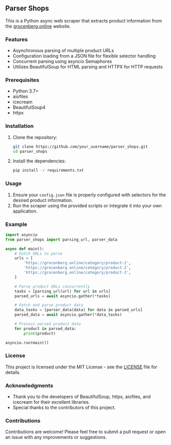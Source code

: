 ## Parser Shops

This is a Python async web scraper that extracts product information from the [grocenberg.online](https://grocenberg.online/) website.

### Features
- Asynchronous parsing of multiple product URLs
- Configuration loading from a JSON file for flexible selector handling
- Concurrent parsing using asyncio Semaphores
- Utilizes BeautifulSoup for HTML parsing and HTTPX for HTTP requests

### Prerequisites
- Python 3.7+
- aiofiles
- icecream
- BeautifulSoup4
- httpx

### Installation
1. Clone the repository:
   ```sh
   git clone https://github.com/your_username/parser_shops.git
   cd parser_shops
   ```
2. Install the dependencies:
   ```sh
   pip install -r requirements.txt
   ```

### Usage
1. Ensure your `config.json` file is properly configured with selectors for the desired product information.
2. Run the scraper using the provided scripts or integrate it into your own application.

### Example
```python
import asyncio
from parser_shops import parsing_url, parser_data

async def main():
    # Fetch URLs to parse
    urls = [
        'https://grocenberg.online/category/product-1',
        'https://grocenberg.online/category/product-2',
        'https://grocenberg.online/category/product-3',
    ]

    # Parse product URLs concurrently
    tasks = [parsing_url(url) for url in urls]
    parsed_urls = await asyncio.gather(*tasks)

    # Fetch and parse product data
    data_tasks = [parser_data(data) for data in parsed_urls]
    parsed_data = await asyncio.gather(*data_tasks)

    # Process parsed product data
    for product in parsed_data:
        print(product)

asyncio.run(main())
```

### License
This project is licensed under the MIT License - see the [LICENSE](LICENSE) file for details.

### Acknowledgments
- Thank you to the developers of BeautifulSoup, httpx, aiofiles, and icecream for their excellent libraries.
- Special thanks to the contributors of this project.

### Contributions
Contributions are welcome! Please feel free to submit a pull request or open an issue with any improvements or suggestions.
